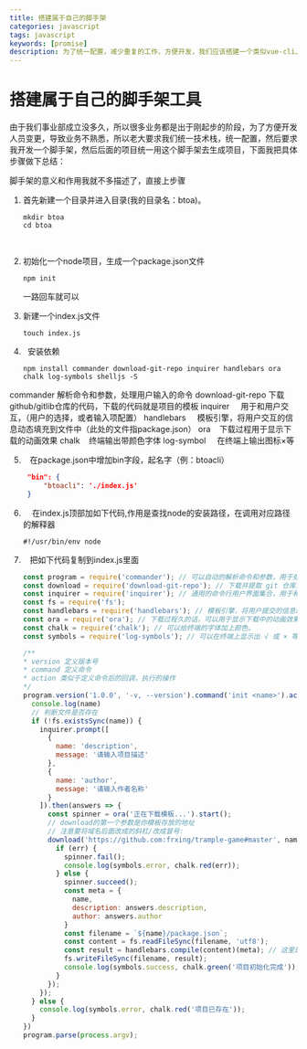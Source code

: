 ```yaml
---
title: 搭建属于自己的脚手架
categories: javascript
tags: javascript
keywords: [promise]
description: 为了统一配置，减少重复的工作，方便开发，我们应该搭建一个类似vue-cli、create-react-app等这样的脚手架工具
---
```

# 搭建属于自己的脚手架工具
由于我们事业部成立没多久，所以很多业务都是出于刚起步的阶段，为了方便开发人员变更，导致业务不熟悉，所以老大要求我们统一技术栈，统一配置，然后要求我开发一个脚手架，然后后面的项目统一用这个脚手架去生成项目，下面我把具体步骤做下总结：

脚手架的意义和作用我就不多描述了，直接上步骤

1. 首先新建一个目录并进入目录(我的目录名：btoa)。
   
   ```shell
   mkdir btoa
   cd btoa
   ```
   
      

2. 初始化一个node项目，生成一个package.json文件
   
   ```shell
   npm init
   ```
   
   一路回车就可以

3. 新建一个index.js文件
   
   ```shell
   touch index.js
   ```

4.   安装依赖
   
   ```shell
   npm install commander download-git-repo inquirer handlebars ora chalk log-symbols shelljs -S
   ```

  commander       解析命令和参数，处理用户输入的命令
  download-git-repo    下载github/gitlib仓库的代码，下载的代码就是项目的模板
  inquirer     用于和用户交互，（用户的选择，或者输入项配置）
  handlebars     模板引擎，将用户交互的信息动态填充到文件中（此处的文件指package.json）
  ora    下载过程用于显示下载的动画效果
  chalk    终端输出带颜色字体
  log-symbol     在终端上输出图标×等

5.    在package.json中增加bin字段，起名字（例：btoacli）
   
   ```json
    "bin": {
        "btoacli": './index.js'
    }
   ```

6.     在index.js顶部加如下代码,作用是查找node的安装路径，在调用对应路径的解释器
   
   ```shell
   #!/usr/bin/env node
   ```

7.    把如下代码复制到index.js里面
   
   ```javascript
   const program = require('commander'); // 可以自动的解析命令和参数，用于处理用户输入的命令。
   const download = require('download-git-repo'); // 下载并提取 git 仓库，用于下载项目模板
   const inquirer = require('inquirer'); // 通用的命令行用户界面集合，用于和用户进行交互。
   const fs = require('fs');
   const handlebars = require('handlebars'); // 模板引擎，将用户提交的信息动态填充到文件中。
   const ora = require('ora'); // 下载过程久的话，可以用于显示下载中的动画效果。
   const chalk = require('chalk'); // 可以给终端的字体加上颜色。
   const symbols = require('log-symbols'); // 可以在终端上显示出 √ 或 × 等的图标。
   
   /**
   * version 定义版本号
   * command 定义命令
   * action 类似于定义命令后的回调，执行的操作
   */
   program.version('1.0.0', '-v, --version').command('init <name>').action((name) => {
     console.log(name)
     // 判断文件是否存在
     if (!fs.existsSync(name)) {
       inquirer.prompt([
         {
           name: 'description',
           message: '请输入项目描述'
         },
         {
           name: 'author',
           message: '请输入作者名称'
         }
       ]).then(answers => {
         const spinner = ora('正在下载模板...').start();
         // download的第一个参数是你模板存放的地址
         // 注意要将域名后面改成的斜杠/改成冒号:
         download('https://github.com:frxing/trample-game#master', name, {clone: true}, (err) => {
           if (err) {
             spinner.fail();
             console.log(symbols.error, chalk.red(err));
           } else {
             spinner.succeed();
             const meta = {
               name,
               description: answers.description,
               author: answers.author
             }
             const filename = `${name}/package.json`;
             const content = fs.readFileSync(filename, 'utf8');
             const result = handlebars.compile(content)(meta); // 这里是吧用户输入的信息同步到项目模板的package.json中，所以模板package.json中哪些字段需要变更就需要用{{name}}包起来
             fs.writeFileSync(filename, result);
             console.log(symbols.success, chalk.green('项目初始化完成'));
           }
         });
       });
     } else {
       console.log(symbols.error, chalk.red('项目已存在'));
     }
   })
   program.parse(process.argv); 
   ```
